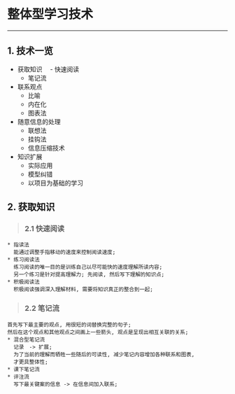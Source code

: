 # **整体型学习技术**
***



## **1. 技术一览**
  * 获取知识
  　- 快速阅读
    - 笔记流
  * 联系观点
    - 比喻
    - 内在化
    - 图表法
  * 随意信息的处理
    - 联想法
    - 挂钩法
    - 信息压缩技术
  * 知识扩展
    - 实际应用
    - 模型纠错
    - 以项目为基础的学习




## **2. 获取知识**
> ### **2.1 快速阅读**
    * 指读法
      能通过调整手指移动的速度来控制阅读速度;
    * 练习阅读法
      练习阅读的唯一目的是训练自己以尽可能快的速度理解所读内容;
      另一个练习是针对提高理解力; 先阅读, 然后写下理解的知识点;
    * 积极阅读法
      积极阅读强调深入理解材料, 需要将知识真正的整合到一起;
> ### **2.2 笔记流**
    首先写下最主要的观点, 用很短的词替换完整的句子;
    然后在这个观点和其他观点之间画上一些箭头, 观点是呈现出相互关联的关系;
    * 混合型笔记流
      记录　-> 扩展; 
      为了当前的理解而牺牲一些随后的可读性, 减少笔记内容增加各种联系和图表,
      才更具整体性;
    * 课下笔记流
    * 评注流
      写下最关键案的信息 -> 在信息间加入联系; 
